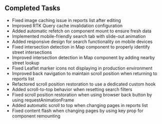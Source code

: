## Completed Tasks

- Fixed image caching issue in reports list after editing
- Improved RTK Query cache invalidation configuration
- Added automatic refetch on component mount to ensure fresh data
- Implemented mobile-friendly search tab with slide-out animation
- Added responsive design for search functionality on mobile devices
- Fixed intersection detection in Map component to properly identify street intersections
- Improved intersection detection in Map component by adding nearby street lookup
- Fixed Leaflet marker icons not displaying in production environment
- Improved back navigation to maintain scroll position when returning to reports list
- Refactored scroll position restoration to use a dedicated custom hook
- Added scroll-to-top behavior when resetting search filters
- Fixed scroll position restoration when using browser back button by using requestAnimationFrame
- Added automatic scroll to top when changing pages in reports list
- Fixed content flash when changing pages by using key prop for component remounting
